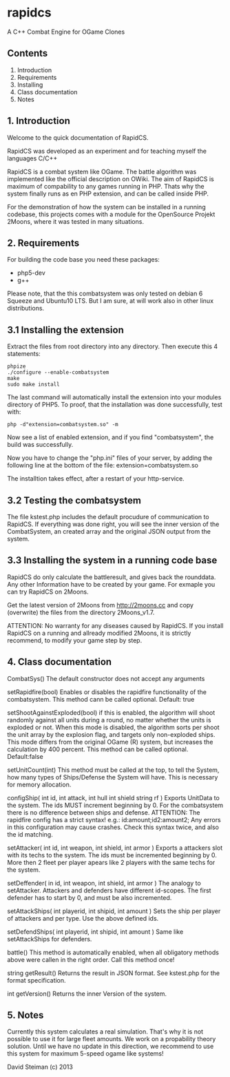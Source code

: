 rapidcs
=======

A C++ Combat Engine for OGame Clones

## Contents

1. Introduction
2. Requirements
3. Installing
4. Class documentation
5. Notes




## 1. Introduction


Welcome to the quick documentation of RapidCS.

RapidCS was developed as an experiment and for teaching myself the languages C/C++


RapidCS is a combat system like OGame. The battle algorithm was implemented like the official description on OWiki.
The aim of RapidCS is maximum of compability to any games running in PHP. Thats why the system finally runs as en PHP extension,
and can be called inside PHP.

For the demonstration of how the system can be installed in a running codebase, this projects comes with a module
for the OpenSource Projekt 2Moons, where it was tested in many situations.


## 2. Requirements

For building the code base you need these packages:

* php5-dev
* g++

Please note, that the this combatsystem was only tested on debian 6 Squeeze and Ubuntu10 LTS.
But I am sure, at will work also in other linux distributions.


## 3.1 Installing the extension

Extract the files from root directory into any directory. 
Then execute this 4 statements:
```
phpize
./configure --enable-combatsystem
make
sudo make install
```

The last command will automatically install the extension into your modules directory of PHP5. To proof, that the installation 
was done successfully, test with:
```
php -d"extension=combatsystem.so" -m
```

Now see a list of enabled extension, and if you find "combatsystem", the build was successfully.

Now you have to change the "php.ini" files of your server, by adding the following line at the bottom of the file:
extension=combatsystem.so

The installtion takes effect, after a restart of your http-service.

##  3.2 Testing the combatsystem


The file kstest.php includes the default procudure of communication to RapidCS. 
If everything was done right, you will see the inner version of the CombatSystem, an created array and the original
JSON output from the system.


## 3.3 Installing the system in a running code base


RapidCS do only calculate the battleresult, and gives back the rounddata. Any other Information have to be created by
your game. For exmaple you can try RapidCS on 2Moons.

Get the latest version of 2Moons from http://2moons.cc and copy (overwrite) the files from the directory
2Moons_v1.7.

ATTENTION: No warranty for any diseases caused by RapidCS. If you install RapidCS on a running and allready modified 2Moons,
it is strictly recommend, to modify your game step by step.


## 4. Class documentation


CombatSys()  		The default constructor does not accept any arguments

setRapidfire(bool)		Enables or disables the rapidfire functionality of the combatsystem. This method cann be called optional.
Default: true


setShootAgainstExploded(bool) 	if this is enabled, the algorithm will shoot randomly against all units during a round, no matter
				whether the units is exploded or not. When this mode is disabled, the algorithm sorts per shoot the 
				unit array by the explosion flag, and targets only non-exploded ships. This mode differs from the 
				original OGame (R) system, but increases the calculation by 400 percent.
				This method can be called optional.
Default:false

setUnitCount(int)		This method must be called at the top, to tell the System, how many types of Ships/Defense the System
				will have. This is necessary for memory allocation.

configShip(	int id,
		int attack,
		int hull
		int shield
		string rf
	)			Exports UnitData to the system. The ids MUST increment beginning by 0. For the combatsystem there is no
				difference between ships and defense. 
				ATTENTION: The rapidfire config has a strict syntax! e.g.: id:amount;id2:amount2;
				Any errors in this configuration may cause crashes. Check this syntax twice, and also the id matching.

setAttacker(	int id,
		int weapon,
		int shield,
		int armor
	)			Exports a attackers slot with its techs to the system. The ids must be incremented beginning by 0.
				More then 2 fleet per player apears like 2 players with the same techs for the system.

setDeffender(	in id,
		int weapon,
		int shield,
		int armor
	)			The analogy to setAttacker. Attackers and defenders have different id-scopes. The first
				defender has to start by 0, and must be also incremented.

setAttackShips(	int playerid,
		int shipid,
		int amount
	)			Sets the ship per player of attackers and per type. Use the above defined ids.

setDefendShips(	int playerid,
		int shipid,
		int amount
	)			Same like setAttackShips for defenders.

battle()			This method is automatically enabled, when all obligatory methods above were callen in the right
				order. Call this method once!

string getResult()		Returns the result in JSON format. See kstest.php for the format specification.

int getVersion()		Returns the inner Version of the system.



## 5. Notes


Currently this system calculates a real simulation. That's why it is not possible to use it for large fleet amounts.
We work on a propability theory solution. Until we have no update in this direction, we recommend to use this system
for maximum 5-speed ogame like systems!








David Steiman (c) 2013
